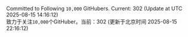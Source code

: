 Committed to Following `10,000` GitHubers. Current: <!-- FOLLOWING_COUNT -->302<!-- FOLLOWING_COUNT --> (Update at UTC <!-- LAST_UPDATED -->2025-08-15 14:16:12<!-- LAST_UPDATED -->)<br>
致力于关注`10,000`个GitHuber。当前：<!-- FOLLOWING_COUNT -->302<!-- FOLLOWING_COUNT --> (更新于北京时间 <!-- LAST_UPDATED_CST -->2025-08-15 22:16:12<!-- LAST_UPDATED_CST -->)
